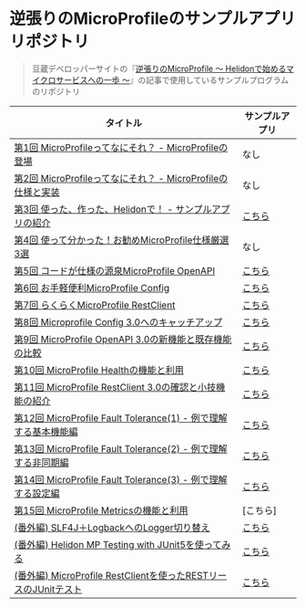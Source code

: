 # 逆張りのMicroProfileのサンプルアプリリポジトリ
> 豆蔵デベロッパーサイトの『[逆張りのMicroProfile ～ Helidonで始めるマイクロサービスへの一歩 ～](https://developer.mamezou-tech.com/msa/#%E9%80%86%E5%BC%B5%E3%82%8A%E3%81%AEmicroprofile-%EF%BD%9E-helidon%E3%81%A7%E5%A7%8B%E3%82%81%E3%82%8B%E3%83%9E%E3%82%A4%E3%82%AF%E3%83%AD%E3%82%B5%E3%83%BC%E3%83%93%E3%82%B9%E3%81%B8%E3%81%AE%E4%B8%80%E6%AD%A9-%EF%BD%9E)』の記事で使用しているサンプルプログラムのリポジトリ

| タイトル | サンプルアプリ |
| -------- | -------- |
|[第1回 MicroProfileってなにそれ？ - MicroProfileの登場](https://developer.mamezou-tech.com/msa/mp/cntrn01-what-mp/)| なし |
| [第2回 MicroProfileってなにそれ？ - MicroProfileの仕様と実装](https://developer.mamezou-tech.com/msa/mp/cntrn02-what-mp/) | なし |
|[第3回 使った、作った、Helidonで！ - サンプルアプリの紹介](https://developer.mamezou-tech.com/msa/mp/cntrn03-sampleapp-helidon/)|[こちら](https://github.com/extact-io/rms)|
|[第4回 使って分かった！お勧めMicroProfile仕様厳選3選](https://developer.mamezou-tech.com/msa/mp/cntrn04-spec-ranking/)|なし|
|[第5回 コードが仕様の源泉MicroProfile OpenAPI](https://developer.mamezou-tech.com/msa/mp/cntrn05-mp-openapi/)|[こちら](03-openapi/)|
|[第6回 お手軽便利MicroProfile Config](https://developer.mamezou-tech.com/msa/mp/cntrn06-mp-config/)|[こちら](02-config/)|
|[第7回 らくらくMicroProfile RestClient](https://developer.mamezou-tech.com/msa/mp/cntrn06-mp-config/)|[こちら](01-restclient/)|
|[第8回 Microprofile Config 3.0へのキャッチアップ](https://developer.mamezou-tech.com/msa/mp/cntrn08-mp-config3/)|[こちら](05-config_3.0/)|
|[第9回 MicroProfile OpenAPI 3.0の新機能と既存機能の比較](https://developer.mamezou-tech.com/msa/mp/cntrn09-mp-openapi3/)|[こちら](06-openapi_3.0)|
|[第10回 MicroProfile Healthの機能と利用](https://developer.mamezou-tech.com/msa/mp/cntrn10-mp-health/)|[こちら](04-health)|
|[第11回 MicroProfile RestClient 3.0の確認と小技機能の紹介](https://developer.mamezou-tech.com/msa/mp/cntrn11-mp-restclient3/)|[こちら](07-restclient_3.0/)|
|[第12回 MicroProfile Fault Tolerance(1) - 例で理解する基本機能編](https://developer.mamezou-tech.com/msa/mp/cntrn12-mp-faulttolerance1/)|[こちら](08-fault_tolerance/)|
|[第13回 MicroProfile Fault Tolerance(2) - 例で理解する非同期編](https://developer.mamezou-tech.com/msa/mp/cntrn13-mp-faulttolerance2/)|[こちら](08-fault_tolerance/)|
|[第14回 MicroProfile Fault Tolerance(3) - 例で理解する設定編](https://developer.mamezou-tech.com/msa/mp/cntrn14-mp-faulttolerance3/)|[こちら](08-fault_tolerance/)|
|[第15回 MicroProfile Metricsの機能と利用](https://developer.mamezou-tech.com/msa/mp/cntrn15-mp-metrics/)|[こちら]
|[(番外編) SLF4J＋LogbackへのLogger切り替え](https://developer.mamezou-tech.com/msa/mp/ext01-helidon-logback/)|[こちら](ex-helidon-logback/)|
|[(番外編) Helidon MP Testing with JUnit5を使ってみる](https://developer.mamezou-tech.com/msa/mp/ext02-helidon-testing/)|[こちら](ex-helidon-testing/)|
|[(番外編) MicroProfile RestClientを使ったRESTリースのJUnitテスト](https://developer.mamezou-tech.com/msa/mp/ext03-helidon-rest-testing/)|[こちら](ex-helidon-rest-testing/)|
